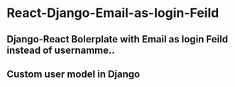 # React-Django-Email-as-login-Feild
## Django-React Bolerplate with Email as login Feild instead of usernamme..
## Custom user model in Django
